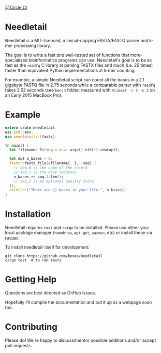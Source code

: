 [![Circle CI](https://circleci.com/gh/onecodex/needletail.svg?style=shield&circle-token=65c2b7d87452dba5e8e3e967133311af478632a4)](https://circleci.com/gh/onecodex/needletail)

# Needletail

Needletail is a MIT-licensed, minimal-copying FASTA/FASTQ parser and k-mer processing library.

The goal is to write a fast *and* well-tested set of functions that more-specialized bioinformatics programs can use.
Needletail's goal is to be as fast as the `readfq` C library at parsing FASTX files and much (i.e. 25 times) faster than equivalent Python implementations at k-mer counting.

For example, a simple Needletail script can count all the bases in a 2.1 gigabyte FASTQ file in 2.75 seconds while a comparable parser with `readfq` takes 3.52 seconds (see `bench` folder; measured with `%timeit -r 3 -n 3` on an Early 2015 MacBook Pro).

# Example

```rust
extern crate needletail;
ues std::env;
use needletail::{fastx};

fn main() {
  let filename: String = env::args().nth(1).unwrap();

  let mut n_bases = 0;
  fastx::fastx_file(&filename[..], |seq| {
    // seq.0 is the name of the record
    // seq.1 is the base sequence
    n_bases += seq.1.len();
    // seq.2 is an optional quality score
  });
  println!("There are {} bases in your file.", n_bases);
}
```

# Installation

Needletail requires `rust` and `cargo` to be installed.
Please use either your local package manager (`homebrew`, `apt-get`, `pacman`, etc) or install these via [rustup](https://www.rustup.rs/).

To install needletail itself for development:
```shell
git clone https://github.com/bovee/needletail
cargo test  # to run tests
```

# Getting Help

Questions are best directed as GitHub issues.

Hopefully I'll compile the documentation and put it up as a webpage soon too.

# Contributing

Please do! We're happy to discuss/mentor possible additions and/or accept pull requests.

